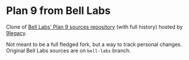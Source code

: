 Plan 9 from Bell Labs
=====================

Clone of [Bell Labs' Plan 9 sources repository][0intro/plan9] (with full history) hosted by [9legacy][9l].

Not meant to be a full fledged fork, but a way to track personal changes. Original Bell Labs sources are on `bell-labs` branch.

[0intro/plan9]: https://github.com/0intro/plan9
[9l]: http://9legacy.org
